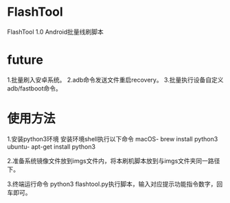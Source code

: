 # FlashTool
FlashTool 1.0
Android批量线刷脚本

# future
1.批量刷入安卓系统。
2.adb命令发送文件重启recovery。
3.批量执行设备自定义adb/fastboot命令。

# 使用方法

1.安装python3环境
安装环境shell执行以下命令
macOS- brew install python3
ubuntu- apt-get install python3

2.准备系统镜像文件放到imgs文件内，将本刷机脚本放到与imgs文件夹同一路径下。

3.终端运行命令 python3 flashtool.py执行脚本，输入对应提示功能指令数字，回车即可。

